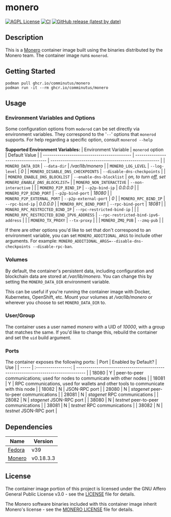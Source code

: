 # monero
[![AGPL License](https://img.shields.io/badge/license-AGPL-blue.svg)](https://www.gnu.org/licenses/agpl-3.0.html)
[![CI](https://github.com/comminutus/monero/actions/workflows/ci.yaml/badge.svg)](https://github.com/comminutus/monero/actions/workflows/ci.yaml)
[![GitHub release (latest by date)](https://img.shields.io/github/v/release/comminutus/monero)](https://github.com/comminutus/monero/releases/latest)


## Description
This is a [Monero](https://www.getmonero.org/) container image built using the binaries distributed by the Monero team.  The container image runs `monerod`.

## Getting Started
```
podman pull ghcr.io/comminutus/monero
podman run -it --rm ghcr.io/comminutus/monero
```

## Usage

### Environment Variables and Options
Some configuration options from `moderod` can be set directly via environment variables.  They correspond to the '`--`'
options that `monerod` supports.  For help regarding a specific option, consult `monerod --help`

**Supported Environment Variables:**
| Environment Variable                        | `monerod` option                    | Default Value                                         |
| ------------------------------------------- | ----------------------------------- | ----------------------------------------------------- |
| `MONERO_DATA_DIR`                         | `--data-dir`                          | _/var/lib/monero_                                     |
| `MONERO_LOG_LEVEL`                        | `--log-level`                         | _0_                                                   |
| `MONERO_DISABLE_DNS_CHECKPOINTS`          | `--disable-dns-checkpoints`           |                                                       |
| `MONERO_ENABLE_DNS_BLOCKLIST`             | `--enable-dns-blocklist`              | _on, to turn off, set `MONERO_ENABLE_DNS_BLOCKLIST=`_ |
| `MONERO_NON_INTERACTIVE`                  | `--non-interactive`                   |                                                       |
| `MONERO_P2P_BIND_IP`                      | `--p2p-bind-ip`                       | _0.0.0.0_                                             |
| `MONERO_P2P_BIND_PORT`                    | `--p2p-bind-port`                     | _18080_                                               |
| `MONERO_P2P_EXTERNAL_PORT`                | `--p2p-external-port`                 | _0_                                                   |
| `MONERO_RPC_BIND_IP`                      | `--rpc-bind-ip`                       | _0.0.0.0_                                             |
| `MONERO_RPC_BIND_PORT`                    | `--rpc-bind-port`                     | _18081_                                               |
| `MONERO_RPC_RESTRICTED_BIND_IP`           | `--rpc-restricted-bind-ip`            |                                                       |
| `MONERO_RPC_RESTRICTED_BIND_IPV6_ADDRESS` | `--rpc-restricted-bind-ipv6-address`  |                                                       |
| `MONERO_TX_PROXY`                         | `--tx-proxy`                          |                                                       |
| `MONERO_ZMQ_PUB`                          | `--zmq-pub`                           |                                                       |

If there are other options you'd like to set that don't correspond to an environment variable, you can set `MONERO_ADDITIONAL_ARGS` to
include other arguments.  For example: `MONERO_ADDITIONAL_ARGS=--disable-dns-checkpoints --disable-rpc-ban`.

### Volumes
By default, the container's persistent data, including configuration and blockchain data are stored at _/var/lib/monero_.
You can change this by setting the `MONERO_DATA_DIR` environment variable.

This can be useful if you're running the container image with Docker, Kubernetes, OpenShift, etc.  Mount your volumes at
_/var/lib/monero_ or wherever you choose to set `MONERO_DATA_DIR` to.

### User/Group
The container uses a user named _monero_ with a UID of _10000_, with a group that matches the same.  If you'd like to change this, rebuild
the container and set the `uid` build argument.

### Ports
The container exposes the following ports:
| Port  | Enabled by Default? | Use                                                                                |
| ----- | :-----------------: | ---------------------------------------------------------------------------------- |
| 18080 | Y                   | peer-to-peer communications; used for nodes to communicate with other nodes        |
| 18081 | Y                   | RPC communications, used for wallets and other tools to communicate with this node |
| 18082 | N                   | JSON-RPC port                                                                      |
| 28080 | N                   | _stagenet_ peer-to-peer communications                                             |
| 28081 | N                   | _stagenet_ RPC communications                                                      |
| 28082 | N                   | _stagenet_ JSON-RPC port                                                           |
| 38080 | N                   | _testnet_ peer-to-peer communications                                              |
| 38081 | N                   | _testnet_ RPC communications                                                       |
| 38082 | N                   | _testnet_ JSON-RPC port                                                            |

## Dependencies
| Name                                         | Version   |
| -------------------------------------------- | --------- |
| [Fedora](https://hub.docker.com/_/fedora) | v39 |
| [Monero](https://www.getmonero.org/)         | v0.18.3.3 |

## License
The container image portion of this project is licensed under the GNU Affero General Public License v3.0 - see the
[LICENSE](LICENSE) file for details.

The Monero software binaries included with this container image inherit Monero's license - see the 
[MONERO LICENSE](MONERO_LICENSE) file for details.
